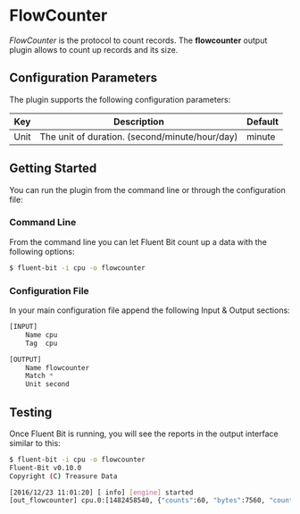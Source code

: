 # FlowCounter

_FlowCounter_ is the protocol to count records. The __flowcounter__ output plugin allows to count up records and its size.

## Configuration Parameters

The plugin supports the following configuration parameters:

| Key  | Description | Default | 
|------|-------------|---------|
| Unit | The unit of duration. (second/minute/hour/day)| minute |

## Getting Started

You can run the plugin from the command line or through the configuration file:

### Command Line

From the command line you can let Fluent Bit count up a data with the following options:

```bash
$ fluent-bit -i cpu -o flowcounter
```

### Configuration File

In your main configuration file append the following Input & Output sections:

```python
[INPUT]
    Name cpu
    Tag  cpu

[OUTPUT]
    Name flowcounter
    Match *
    Unit second
```

## Testing

Once Fluent Bit is running, you will see the reports in the output interface similar to this:

```bash
$ fluent-bit -i cpu -o flowcounter  
Fluent-Bit v0.10.0
Copyright (C) Treasure Data

[2016/12/23 11:01:20] [ info] [engine] started
[out_flowcounter] cpu.0:[1482458540, {"counts":60, "bytes":7560, "counts/minute":1, "bytes/minute":126 }]
```